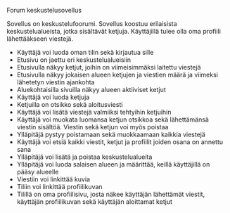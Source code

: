 Forum keskustelusovellus

Sovellus on keskustelufoorumi. 
Sovellus koostuu erilaisista keskustelualueista, jotka sisältävät ketjuja.
Käyttäjillä tulee olla oma profiili lähettääkseen viestejä.

- Käyttäjä voi luoda oman tilin sekä kirjautua sille
- Etusivu on jaettu eri keskustelualueisiin
- Etusivulla näkyy ketjut, joihin on viimeisimmäksi laitettu viestejä
- Etusivulla näkyy jokaisen alueen ketjujen ja viestien määrä ja viimeksi lähetetyn viestin ajankohta
- Aluekohtaisilla sivuilla näkyy alueen aktiiviset ketjut
- Käyttäjä voi luoda ketjuja
- Ketjuilla on otsikko sekä aloitusviesti
- Käyttäjä voi lisätä viestejä valmiiksi tehtyihin ketjuihin
- Käyttäjä voi muokata luomansa ketjun otsikkoa sekä lähettämänsä viestin sisältöä. Viestin sekä ketjun voi myös poistaa
- Ylläpitäjä pystyy poistamaan sekä muokkaamaan kaikkia viestejä
- Käyttäjä voi etsiä kaikki viestit, ketjut ja profiilit joiden osana on annettu sana
- Ylläpitäjä voi lisätä ja poistaa keskustelualueita
- Ylläpitäjä voi luoda salaisen alueen ja määrittää, keillä käyttäjillä on pääsy alueelle
- Viestiin voi linkittää kuvia
- Tiliin voi linkittää profiilikuvan
- Tilillä on oma profiilisivu, josta näkee käyttäjän lähettämät viestit, käyttäjän profiilikuvan sekä käyttäjän aloittamat ketjut